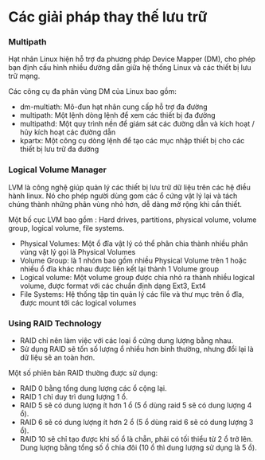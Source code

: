 # Các giải pháp thay thế lưu trữ
### Multipath
Hạt nhân Linux hiện hỗ trợ đa phương pháp Device Mapper (DM), cho phép bạn định cấu hình nhiều đường dẫn giữa hệ thống Linux và các thiết bị lưu trữ mạng.

Các công cụ đa phân vùng DM của Linux bao gồm:
* dm-multiath: Mô-đun hạt nhân cung cấp hỗ trợ đa đường
* multipath: Một lệnh dòng lệnh để xem các thiết bị đa đường
* multipathd: Một quy trình nền để giám sát các đường dẫn và kích hoạt / hủy kích hoạt các đường dẫn
* kpartx: Một công cụ dòng lệnh để tạo các mục nhập thiết bị cho các thiết bị lưu trữ đa đường


### Logical Volume Manager

LVM là công nghệ giúp quản lý các thiết bị lưu trữ dữ liệu trên các hệ điều hành linux. Nó cho phép người dùng gom các ổ cứng vật lý lại và tách chúng thành những phân vùng nhỏ hơn, dễ dàng mở rộng khi cần thiết. 

Một bố cục LVM bao gồm : Hard drives, partitions, physical volume, volume group, logical volume, file systems.

- Physical Volumes: Một ổ đĩa vật lý có thể phân chia thành nhiều phân vùng vật lý gọi là Physical Volumes
- Volume Group: là 1 nhóm bao gồm nhiều Physical Volume trên 1 hoặc nhiều ổ đĩa khác nhau được liên kết lại thành 1 Volume group
- Logical volume: Một volume group được chia nhỏ ra thành nhiều logical volume, được format với các chuẩn định dạng Ext3, Ext4
- File Systems: Hệ thống tập tin quản lý các file và thư mục trên ổ đĩa, được mount tới các logical volumes

###  Using RAID Technology

- RAID chỉ nên làm việc với các loại ổ cứng dung lượng bằng nhau.
- Sử dụng RAID sẽ tốn số lượng ổ nhiều hơn bình thường, nhưng đổi lại là dữ liệu sẽ an toàn hơn.

Một số phiên bản RAID thường được sử dụng: 

- RAID 0 bằng tổng dung lượng các ổ cộng lại.
- RAID 1 chỉ duy trì dung lượng 1 ổ.
- RAID 5 sẽ có dung lượng ít hơn 1 ổ (5 ổ dùng raid 5 sẽ có dung lượng 4 ổ).
- RAID 6 sẽ có dung lượng ít hơn 2 ổ (5 ổ dùng raid 6 sẽ có dung lượng 3 ổ).
- RAID 10 sẽ chỉ tạo được khi số ổ là chẵn, phải có tối thiểu từ 2 ổ trở lên. Dung lượng bằng tổng số ổ chia đôi (10 ổ thì dung lượng sử dụng là 5 ổ).